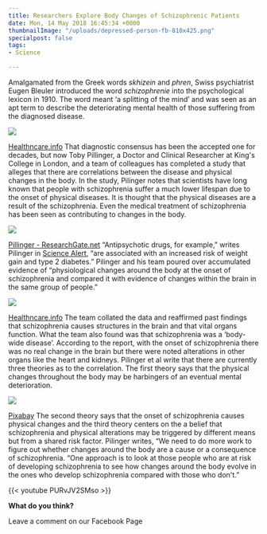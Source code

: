 ```yaml
---
title: Researchers Explore Body Changes of Schizophrenic Patients
date: Mon, 14 May 2018 16:45:34 +0000
thumbnailImage: "/uploads/depressed-person-fb-810x425.png"
specialpost: false
tags:
- Science

---
```

Amalgamated from the Greek words _skhizein_ and _phren_, Swiss psychiatrist Eugen Bleuler introduced the word _schizophrenie_ into the psychological lexicon in 1910. The word meant ‘a splitting of the mind’ and was seen as an apt term to describe the deteriorating mental health of those suffering from the diagnosed disease. 

![](http://newsattorneys.staging.wpengine.com/wp-content/uploads/2018/05/causes-of-schizophrenia-300x213.jpg) 

[Healthncare.info](http://healthncare.info/schizophrenia-types-symptoms-causes-risk-factors-tests-and-treatment/) That diagnostic consensus has been the accepted one for decades, but now Toby Pillinger, a Doctor and Clinical Researcher at King's College in London, and a team of colleagues has completed a study that alleges that there are correlations between the disease and physical changes in the body. In the study, Pilinger notes that scientists have long known that people with schizophrenia suffer a much lower lifespan due to the onset of physical diseases. It is thought that the physical diseases are a result of the schizophrenia. Even the medical treatment of schizophrenia has been seen as contributing to changes in the body. 

![](http://newsattorneys.staging.wpengine.com/wp-content/uploads/2018/05/Toby_Pillinger2.jpg) 

[Pillinger - ResearchGate.net](https://www.researchgate.net/profile/Toby_Pillinger2) “Antipsychotic drugs, for example,” writes Pilinger in [Science Alert](https://www.sciencealert.com/schizophrenia-might-affect-your-body-not-just-your-brain), “are associated with an increased risk of weight gain and type 2 diabetes.” Pilinger and his team poured over accumulated evidence of “physiological changes around the body at the onset of schizophrenia and compared it with evidence of changes within the brain in the same group of people.” 

![](http://newsattorneys.staging.wpengine.com/wp-content/uploads/2018/05/schizophrenic-brain-scan.jpg)

 [Healthncare.info](http://healthncare.info/schizophrenia-types-symptoms-causes-risk-factors-tests-and-treatment/) The team collated the data and reaffirmed past findings that schizophrenia causes structures in the brain and that vital organs function. What the team also found was that schizophrenia was a ‘body-wide disease’. According to the report, with the onset of schizophrenia there was no real change in the brain but there were noted alterations in other organs like the heart and kidneys. Pilinger et al write that there are currently three theories as to the correlation. The first theory says that the physical changes throughout the body may be harbingers of an eventual mental deterioration.

 ![](http://newsattorneys.staging.wpengine.com/wp-content/uploads/2018/05/depressed-person.jpg) 

[Pixabay](https://pixabay.com/en/depression-man-anger-sadness-2912404/) The second theory says that the onset of schizophrenia causes physical changes and the third theory centers on the a belief that schizophrenia and physical alterations may be triggered by different means but from a shared risk factor. Pilinger writes, “We need to do more work to figure out whether changes around the body are a cause or a consequence of schizophrenia. “One approach is to look at those people who are at risk of developing schizophrenia to see how changes around the body evolve in the ones who develop schizophrenia compared with those who don't.” 

{{< youtube PURvJV2SMso >}}

**What do you think?**

Leave a comment on our Facebook Page